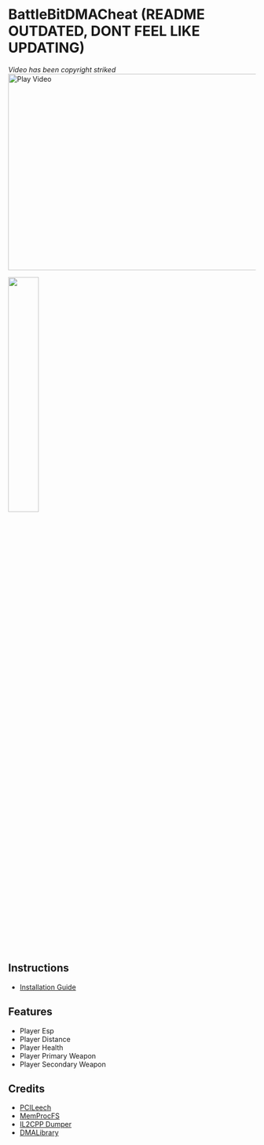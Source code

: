 # BattleBitDMACheat (README OUTDATED, DONT FEEL LIKE UPDATING)

_Video has been copyright striked_<br>
<a href="https://youtu.be/M43x70ikBl0">
  <img src="https://github.com/IntelSDM/BattleBitDMACheat/assets/86087830/e1c5b3fa-a4e4-4329-8362-27ea7a5590aa" alt="Play Video" width="700" height="400">
</a>

<p align="Left">
  <img src="https://github.com/IntelSDM/BattleBitDMACheat/assets/86087830/49f74204-6370-4585-80fe-626bcde6d5ad"
    style="width: 35%;" />
</p>

## Instructions
* [Installation Guide](./Instructions.md)

## Features
* Player Esp
* Player Distance
* Player Health
* Player Primary Weapon
* Player Secondary Weapon

## Credits
* [PCILeech](https://github.com/ufrisk/pcileech)
* [MemProcFS](https://github.com/ufrisk/MemProcFS)
* [IL2CPP Dumper](https://github.com/Perfare/Il2CppDumper)
* [DMALibrary](https://github.com/Metick/DMALibrary/tree/Master)
